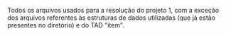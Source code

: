 Todos os arquivos usados para a resolução do projeto 1, com a exceção dos arquivos referentes às estruturas de dados utilizadas (que já estão presentes no diretório) e do TAD "item".
